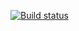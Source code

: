 [![Build status](https://ci.appveyor.com/api/projects/status/ey4k7kji30wno9m7?svg=true)](https://ci.appveyor.com/project/sonik335/aplcitestt)